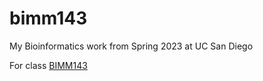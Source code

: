 # bimm143
My Bioinformatics work from Spring 2023 at UC San Diego

For class [BIMM143](https://bioboot.github.io/bimm143_S23/)